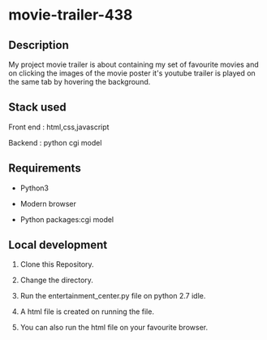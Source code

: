 # movie-trailer-438

## Description

My project movie trailer is about containing my set of favourite movies and on clicking the images of the movie poster it's youtube trailer is played on the same tab by hovering the background.

## Stack used

Front end : html,css,javascript

Backend : python cgi model

## Requirements

* Python3

* Modern browser

* Python packages:cgi model

## Local development

1. Clone this Repository.

2. Change the directory.

3. Run the entertainment_center.py file on python 2.7 idle.

4. A html file is created on running the file.

5. You can also run the html file on your favourite browser.




